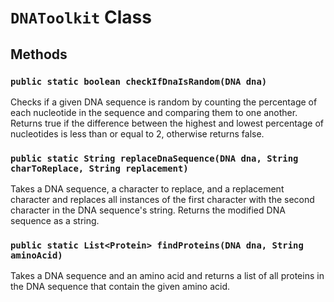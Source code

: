 # `DNAToolkit` Class

## Methods

### `public static boolean checkIfDnaIsRandom(DNA dna)`
Checks if a given DNA sequence is random by counting the percentage of each nucleotide in the sequence and comparing them to one another. Returns true if the difference between the highest and lowest percentage of nucleotides is less than or equal to 2, otherwise returns false.

### `public static String replaceDnaSequence(DNA dna, String charToReplace, String replacement)`
Takes a DNA sequence, a character to replace, and a replacement character and replaces all instances of the first character with the second character in the DNA sequence's string. Returns the modified DNA sequence as a string.

### `public static List<Protein> findProteins(DNA dna, String aminoAcid)`
Takes a DNA sequence and an amino acid and returns a list of all proteins in the DNA sequence that contain the given amino acid.
